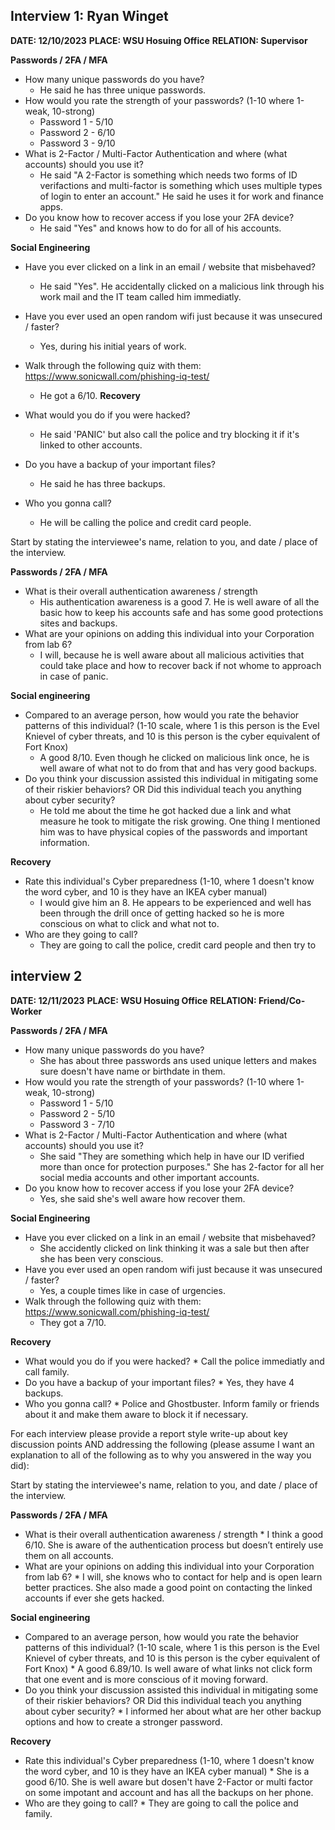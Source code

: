 ## Interview 1: Ryan Winget 
**DATE: 12/10/2023**
**PLACE: WSU Hosuing Office**
**RELATION: Supervisor**



**Passwords / 2FA / MFA**
* How many unique passwords do you have?
     * He said he has three unique passwords.    
* How would you rate the strength of your passwords? (1-10 where 1-weak, 10-strong)
     * Password 1 - 5/10
     * Password 2 - 6/10
     * Password 3 - 9/10 
* What is 2-Factor / Multi-Factor Authentication and where (what accounts) should you use it?
     * He said "A 2-Factor is something which needs two forms of ID verifactions and multi-factor is something which uses multiple types of login to enter an account." He said he uses it for work and finance apps. 
* Do you know how to recover access if you lose your 2FA device?
     * He said "Yes" and knows how to do for all of his accounts.
  
**Social Engineering**
* Have you ever clicked on a link in an email / website that misbehaved?
    * He said "Yes". He accidentally clicked on a malicious link through his work mail and the IT team called him immediatly.
* Have you ever used an open random wifi just because it was unsecured / faster?
    * Yes, during his initial years of work. 
* Walk through the following quiz with them: https://www.sonicwall.com/phishing-iq-test/
    * He got a  6/10.
**Recovery**

* What would you do if you were hacked?
    * He said 'PANIC' but also call the police and try blocking it if it's linked to other accounts. 
* Do you have a backup of your important files?
    * He said he has three backups. 
* Who you gonna call?
    * He will be calling the police and credit card people. 
  

Start by stating the interviewee's name, relation to you, and date / place of the interview.

**Passwords / 2FA / MFA**
* What is their overall authentication awareness / strength
    * His authentication awareness is a good 7. He is well aware of all the basic how to keep his accounts safe and has some good protections sites and backups. 
* What are your opinions on adding this individual into your Corporation from lab 6?
    * I will,  because he is well aware about all malicious activities that could take place and how to recover back if not whome to approach in case of panic. 
  
**Social engineering**
* Compared to an average person, how would you rate the behavior patterns of this individual? (1-10 scale, where 1 is this person is the Evel Knievel of cyber threats, and 10 is this person is the cyber equivalent of Fort Knox)
    * A good 8/10. Even though he clicked on malicious link once, he is well aware of what not to do from that and has very good backups.
* Do you think your discussion assisted this individual in mitigating some of their riskier behaviors? OR Did this individual teach you anything about cyber security?
    * He told me about the time he got hacked due a link and what measure he took to mitigate the risk growing. One thing I mentioned him was to have physical copies of the passwords and important information.  
  
**Recovery**
* Rate this individual's Cyber preparedness (1-10, where 1 doesn't know the word cyber, and 10 is they have an IKEA cyber manual)
    * I would give him an 8. He appears to be experienced and well has been through the drill once of getting hacked so he is more conscious on what to click and what not to. 
* Who are they going to call?
    * They are going to call the police, credit card people and then try to 

## interview 2
**DATE: 12/11/2023**
**PLACE: WSU Hosuing Office**
**RELATION: Friend/Co-Worker**


**Passwords / 2FA / MFA**
* How many unique passwords do you have?
     * She has about three passwords ans used unique letters and makes sure doesn't have name or birthdate in them. 
* How would you rate the strength of your passwords? (1-10 where 1-weak, 10-strong)
     * Password 1 - 5/10
     * Password 2 - 5/10
     * Password 3 - 7/10
* What is 2-Factor / Multi-Factor Authentication and where (what accounts) should you use it?
     * She said "They are something which help in have our ID verified more than once for protection purposes." She has 2-factor for all her social media accounts and other important accounts. 
* Do you know how to recover access if you lose your 2FA device?
     * Yes, she said she's well aware how recover them. 
  
**Social Engineering**
* Have you ever clicked on a link in an email / website that misbehaved?
     * She accidently clicked on link thinking it was a sale but then after she has been very conscious. 
* Have you ever used an open random wifi just because it was unsecured / faster?
     * Yes, a couple times like in case of urgencies. 
* Walk through the following quiz with them: https://www.sonicwall.com/phishing-iq-test/
     * They got a 7/10. 
  
**Recovery**

* What would you do if you were hacked?
      * Call the police immediatly and call family.
* Do you have a backup of your important files?
      * Yes, they have 4 backups. 
* Who you gonna call?
      * Police and Ghostbuster. Inform family or friends about it and make them aware to block it if necessary. 
      
  
For each interview please provide a report style write-up about key discussion points AND addressing the following (please assume I want an explanation to all of the following as to why you answered in the way you did):

Start by stating the interviewee's name, relation to you, and date / place of the interview.

**Passwords / 2FA / MFA**
* What is their overall authentication awareness / strength
      * I think a good 6/10. She is aware of the authentication process but doesn’t entirely use them on all accounts. 
* What are your opinions on adding this individual into your Corporation from lab 6?
      * I will, she knows who to contact for help and is open learn better practices. She also made a good point on contacting the linked accounts if ever she gets hacked. 
  
**Social engineering**
* Compared to an average person, how would you rate the behavior patterns of this individual? (1-10 scale, where 1 is this person is the Evel Knievel of cyber threats, and 10 is this person is the cyber equivalent of Fort Knox)
      * A good 6.89/10. Is well aware of what links not click form that one event and is more conscious of it moving forward. 
* Do you think your discussion assisted this individual in mitigating some of their riskier behaviors? OR Did this individual teach you anything about cyber security?
      * I informed her about what are her other backup options and how to create a stronger password. 
  
**Recovery**
* Rate this individual's Cyber preparedness (1-10, where 1 doesn't know the word cyber, and 10 is they have an IKEA cyber manual)
      * She is a good 6/10. She is well aware but dosen't have 2-Factor or multi factor on some impotant and account and has all the backups on her phone. 
* Who are they going to call?
      * They are going to call the police and family. 
